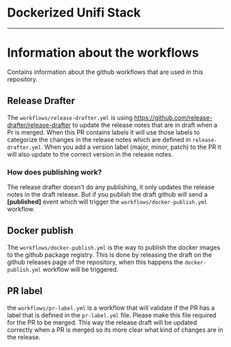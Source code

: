 # Dockerized Unifi Stack


---

# Information about the workflows
Contains information about the github workflows that are used in this repository.

## Release Drafter
The `workflows/release-drafter.yml` is using https://github.com/release-drafter/release-drafter to update the release notes that are in draft when a Pr is merged.
When this PR contains labels it will use those labels to categorize the changes in the release notes which are defined in `release-drafter.yml`.
When you add a version label (major, minor, patch) to the PR it will also update to the correct version in the release notes.

### How does publishing work?
The release drafter doesn't do any publishing, it only updates the release notes in the draft release.
But if you publish the draft github will send a **[published]** event which will trigger the `workflows/docker-publish.yml` workflow.

## Docker publish
The `workflows/docker-publish.yml` is the way to publish the docker images to the github package registry.
This is done by releasing the draft on the github releases page of the repository, when this happens the `docker-publish.yml` workflow will be triggered.

## PR label
the `workflows/pr-label.yml` is a workflow that will validate if the PR has a label that is defined in the `pr-label.yml` file.
Please make this file required for the PR to be merged. This way the release draft will be updated correctly when a PR is merged so its more clear
what kind of changes are in the release.
